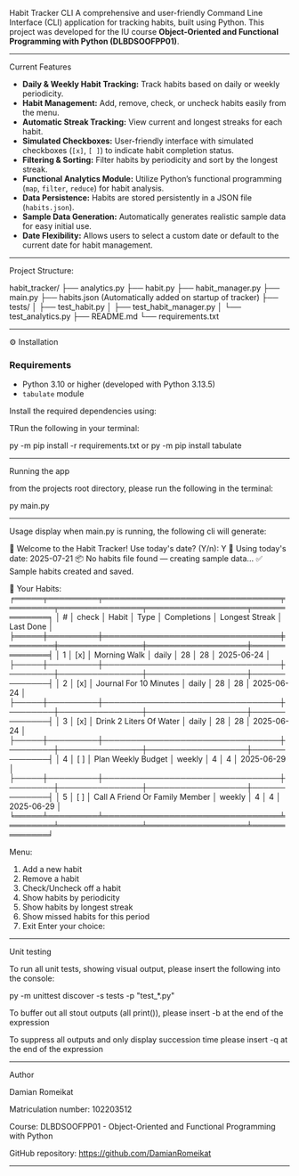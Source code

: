  Habit Tracker CLI
A comprehensive and user-friendly Command Line Interface (CLI) application for tracking habits, built using Python. This project was developed for the IU course **Object-Oriented and Functional Programming with Python (DLBDSOOFPP01)**.

------------------------------------------------------------------------------------------------------------------------------------------------------------------------

Current Features
- **Daily & Weekly Habit Tracking:** Track habits based on daily or weekly periodicity.
- **Habit Management:** Add, remove, check, or uncheck habits easily from the menu.
- **Automatic Streak Tracking:** View current and longest streaks for each habit.
- **Simulated Checkboxes:** User-friendly interface with simulated checkboxes (`[x]`, `[ ]`) to indicate habit completion status.
- **Filtering & Sorting:** Filter habits by periodicity and sort by the longest streak.
- **Functional Analytics Module:** Utilize Python’s functional programming (`map`, `filter`, `reduce`) for habit analysis.
- **Data Persistence:** Habits are stored persistently in a JSON file (`habits.json`).
- **Sample Data Generation:** Automatically generates realistic sample data for easy initial use.
- **Date Flexibility:** Allows users to select a custom date or default to the current date for habit management.

--------------------------------------------------------------------------------------------------------------------------------------------------------------------------

Project Structure:

habit_tracker/
├── analytics.py
├── habit.py
├── habit_manager.py
├── main.py
├── habits.json (Automatically added on startup of tracker)
├── tests/
│ ├── test_habit.py
│ ├── test_habit_manager.py
│ └── test_analytics.py
├── README.md
└── requirements.txt

--------------------------------------------------------------------------------------------------------------------------------------------------------------------------

 ⚙️ Installation

### Requirements

- Python 3.10 or higher (developed with Python 3.13.5)
- `tabulate` module

Install the required dependencies using:

TRun the following in your terminal:

py -m pip install -r requirements.txt
 or
py -m pip install tabulate

--------------------------------------------------------------------------------------------------------------------------------------------------------------------------
Running the app

from the projects root directory, please run the following in the terminal:

py main.py

---------------------------------------------------------------------------------------------------------------------------------------------------------------------------
Usage display
when main.py is running, the following cli will generate:

📅 Welcome to the Habit Tracker!
Use today's date? (Y/n): Y
📌 Using today's date: 2025-07-21
📦 No habits file found — creating sample data...
✅ Sample habits created and saved.

📌 Your Habits:
╒═════╤═════════╤════════════════════════════════╤════════╤═══════════════╤══════════════════╤═════════════╕
│   # │ check   │ Habit                          │ Type   │   Completions │   Longest Streak │ Last Done   │
╞═════╪═════════╪════════════════════════════════╪════════╪═══════════════╪══════════════════╪═════════════╡
│   1 │ [x]     │ Morning Walk                   │ daily  │            28 │               28 │ 2025-06-24  │
├─────┼─────────┼────────────────────────────────┼────────┼───────────────┼──────────────────┼─────────────┤
│   2 │ [x]     │ Journal For 10 Minutes         │ daily  │            28 │               28 │ 2025-06-24  │
├─────┼─────────┼────────────────────────────────┼────────┼───────────────┼──────────────────┼─────────────┤
│   3 │ [x]     │ Drink 2 Liters Of Water        │ daily  │            28 │               28 │ 2025-06-24  │
├─────┼─────────┼────────────────────────────────┼────────┼───────────────┼──────────────────┼─────────────┤
│   4 │ [ ]     │ Plan Weekly Budget             │ weekly │             4 │                4 │ 2025-06-29  │
├─────┼─────────┼────────────────────────────────┼────────┼───────────────┼──────────────────┼─────────────┤
│   5 │ [ ]     │ Call A Friend Or Family Member │ weekly │             4 │                4 │ 2025-06-29  │
╘═════╧═════════╧════════════════════════════════╧════════╧═══════════════╧══════════════════╧═════════════╛

Menu:
1. Add a new habit
2. Remove a habit
3. Check/Uncheck off a habit
4. Show habits by periodicity
5. Show habits by longest streak
6. Show missed habits for this period
0. Exit
Enter your choice:

---------------------------------------------------------------------------------------------------------------------------------------------------------------------------
Unit testing

To run all unit tests, showing visual output, please insert the following into the console:

py -m unittest discover -s tests -p "test_*.py"

To buffer out all stout outputs (all print()), please insert -b at the end of the expression

To suppress all outputs and only display succession time please insert -q at the end of the expression

---------------------------------------------------------------------------------------------------------------------------------------------------------------------------
Author

Damian Romeikat

Matriculation number: 102203512

Course: DLBDSOOFPP01 - Object-Oriented and Functional Programming with Python

GitHub repository: https://github.com/DamianRomeikat

---------------------------------------------------------------------------------------------------------------------------------------------------------------------------